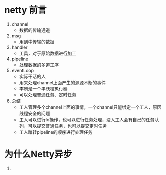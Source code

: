 
# netty 前言
1. channel
    + 数据的传输通道
2. msg
    + 用到中传输的数据
3. handler
    + 工具，对于原始数据进行加工
4. pipeline
    + 处理数据的多道工序
5. eventLoop
    + 实际干活的人
    + 用来处理channel上面产生的源源不断的事件
    + 本质是一个单线程执行器
    + 可以处理普通任务、定时任务
6. 总结
    + 工人管理多个channel上面的事情，一个channel只能绑定一个工人，原因线程安全的问题
    + 工人可以进行Io操作，也可以进行任务处理，没人工人会有自己的任务队列，可以提交普通任务，也可以提交定时任务
    + 工人暗转pipeline的顺序进行处理任务



# 为什么Netty异步

1. 